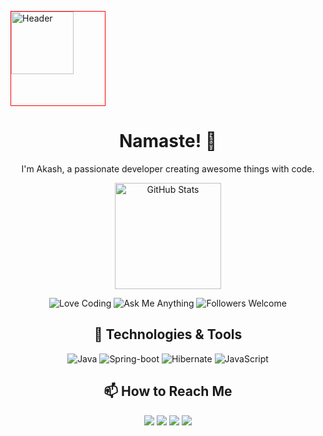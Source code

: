 <!-- Header -->
<p align="center">
  <div style="border:1px solid red; height: 150px; width: 150px">
    <img src="/akkiePro/akkiePro/tree/main/blob/main/assets/hxyzeader.gif" alt="Header" width="100px" height="100px" />
  </div>
</p>

<!-- Introduction -->
<h1 align="center">Namaste! 🙏</h1>
<p align="center">I'm Akash, a passionate developer creating awesome things with code.</p>

<!-- Stats & Badges -->
<p align="center">
  <img src="https://github-readme-stats.vercel.app/api?username=akkiePro&count_private=true&show_icons=true&theme=radical" alt="GitHub Stats" height="170" />
<!--   <img src="https://github-readme-stats.vercel.app/api/top-langs/?username=akkiePro&layout=compact&theme=radical" alt="Top Languages" height="170" />
</p> -->

<p align="center">
  <!-- Add your own shields/badges here -->
  <img src="https://img.shields.io/badge/Love-Coding-red" alt="Love Coding">
  <img src="https://img.shields.io/badge/Ask%20Me-Anything-1abc9c" alt="Ask Me Anything">
  <img src="https://img.shields.io/badge/Followers-Welcome-brightgreen" alt="Followers Welcome">
</p>

<!-- Technologies -->
<h2 align="center">🚀 Technologies & Tools</h2>
<p align="center">
  <img src="https://img.shields.io/badge/java-333333?style=flat&logo=openjdk&logoColor=white" alt="Java">
  <img src="https://img.shields.io/badge/-springboot-333333?style=flat&logo=spring-boot&logoColor=white" alt="Spring-boot">
  <img src="https://img.shields.io/badge/-hibernate-333333?style=flat&logo=hibernate&logoColor=white" alt="Hibernate">
  <img src="https://img.shields.io/badge/-javascript-333333?style=flat&logo=javascript&logoColor=white" alt="JavaScript">
</p>

<!-- Connect with Me -->
<h2 align="center">📫 How to Reach Me</h2>
<p align="center">
  <a href="mailto:akashprajapati1849@gmail@example.com" alt="Email"><img src="https://img.shields.io/badge/Email-akashprajapati1849@gmail.com-red" /></a>
  <a href="https://twitter.com/akash1849" alt="Twitter"><img src="https://img.shields.io/badge/twitter-akash1849-skyblue" /></a>
  <a href="https://www.linkedin.com/in/akash-prajapati-6378651b4/" alt="LinkedIn"><img src="https://img.shields.io/badge/LinkedIn-akash&#8208;prajapati&#8208;6378651b4-blue" /></a>
  <a href="https://www.instagram.com/atmp_143?igsh=bjdiNHlvaGlmMzRu" alt="Instagram"><img src="https://img.shields.io/badge/Instagram-atmp&#95;143-lightgoldenrodyellow" /></a>
</p>
